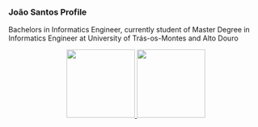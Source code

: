 ### João Santos Profile

Bachelors in Informatics Engineer, currently student of Master Degree in Informatics Engineer at University of Trás-os-Montes and Alto Douro


<div align="center">
  <a href="https://github.com/jmpsantos">
  <img height="135px" src="https://github-readme-stats.vercel.app/api?username=jmpsantos&show_icons=true&theme=github_dark&include_all_commits=true&count_private=true"/>
  <img height="135px" src="https://github-readme-stats.vercel.app/api/top-langs/?username=jmpsantos&layout=compact&langs_count=7&theme=github_dark"/>
</div>
  
